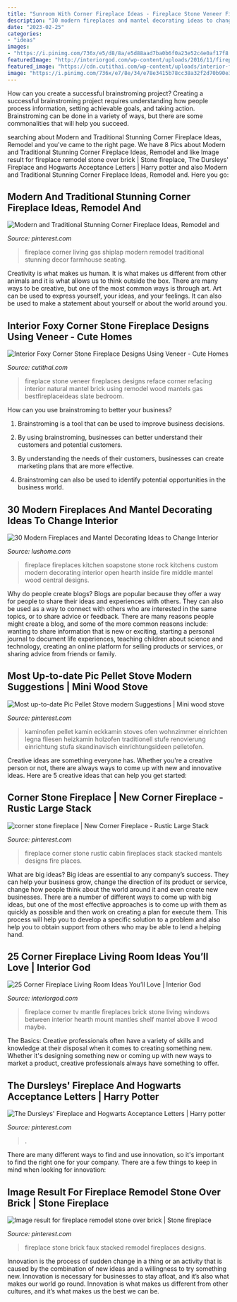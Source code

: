 ```yaml
---
title: "Sunroom With Corner Fireplace Ideas - Fireplace Stone Veneer Fireplaces Designs Reface Corner Refacing Interior Natural Mantel Brick Using Remodel Wood Mantels Gas Bestfireplaceideas Slate Bedroom"
description: "30 modern fireplaces and mantel decorating ideas to change interior"
date: "2023-02-25"
categories:
- "ideas"
images:
- "https://i.pinimg.com/736x/e5/d8/8a/e5d88aad7ba0b6f0a23e52c4e0af17f8.jpg"
featuredImage: "http://interiorgod.com/wp-content/uploads/2016/11/fireplace-between-two-windows.jpg"
featured_image: "https://cdn.cutithai.com/wp-content/uploads/interior-foxy-corner-stone-fireplace-designs-using-veneer_187277.jpg"
image: "https://i.pinimg.com/736x/e7/8e/34/e78e3415b78cc38a32f2d70b90e3c9b9--corner-stone-fireplace-corner-fireplaces.jpg"
---
```



How can you create a successful brainstroming project?
Creating a successful brainstroming project requires understanding how people process information, setting achievable goals, and taking action. Brainstroming can be done in a variety of ways, but there are some commonalities that will help you succeed.

	

		
searching about Modern and Traditional Stunning Corner Fireplace Ideas, Remodel and you've came to the right page. We have 8 Pics about Modern and Traditional Stunning Corner Fireplace Ideas, Remodel and like Image result for fireplace remodel stone over brick | Stone fireplace, The Dursleys&#039; Fireplace and Hogwarts Acceptance Letters | Harry potter and also Modern and Traditional Stunning Corner Fireplace Ideas, Remodel and. Here you go:
		
    
## Modern And Traditional Stunning Corner Fireplace Ideas, Remodel And

<img loading=lazy src="https://i.pinimg.com/736x/a2/73/20/a273200dd3da1427830232356df06464.jpg" onerror="this.onerror=null;this.src='https://tse2.mm.bing.net/th?id=OIP.UzsjwbjCwxI0VXHCa_UNlQHaLH&amp;pid=15.1';" alt="Modern and Traditional Stunning Corner Fireplace Ideas, Remodel and">

_Source: pinterest.com_

>fireplace corner living gas shiplap modern remodel traditional stunning decor farmhouse seating. 

	

Creativity is what makes us human. It is what makes us different from other animals and it is what allows us to think outside the box. There are many ways to be creative, but one of the most common ways is through art. Art can be used to express yourself, your ideas, and your feelings. It can also be used to make a statement about yourself or about the world around you.

    
## Interior Foxy Corner Stone Fireplace Designs Using Veneer - Cute Homes

<img loading=lazy src="https://cdn.cutithai.com/wp-content/uploads/interior-foxy-corner-stone-fireplace-designs-using-veneer_187277.jpg" onerror="this.onerror=null;this.src='https://tse1.mm.bing.net/th?id=OIP.vmA3OX7YxbseD_Dvp5X5_AHaJ4&amp;pid=15.1';" alt="Interior Foxy Corner Stone Fireplace Designs Using Veneer - Cute Homes">

_Source: cutithai.com_

>fireplace stone veneer fireplaces designs reface corner refacing interior natural mantel brick using remodel wood mantels gas bestfireplaceideas slate bedroom. 

	

How can you use brainstroming to better your business?
1. Brainstroming is a tool that can be used to improve business decisions.
2. By using brainstroming, businesses can better understand their customers and potential customers.

3. By understanding the needs of their customers, businesses can create marketing plans that are more effective.

4. Brainstroming can also be used to identify potential opportunities in the business world.

    
## 30 Modern Fireplaces And Mantel Decorating Ideas To Change Interior

<img loading=lazy src="https://www.lushome.com/wp-content/uploads/2014/03/fireplace-design-ideas-fireplaces-mantels-26.jpg" onerror="this.onerror=null;this.src='https://tse1.mm.bing.net/th?id=OIP.HRYZeTh12IngIcNBOGFm8gHaKI&amp;pid=15.1';" alt="30 Modern Fireplaces and Mantel Decorating Ideas to Change Interior">

_Source: lushome.com_

>fireplace fireplaces kitchen soapstone stone rock kitchens custom modern decorating interior open hearth inside fire middle mantel wood central designs. 

	

Why do people create blogs?
Blogs are popular because they offer a way for people to share their ideas and experiences with others. They can also be used as a way to connect with others who are interested in the same topics, or to share advice or feedback. There are many reasons people might create a blog, and some of the more common reasons include: wanting to share information that is new or exciting, starting a personal journal to document life experiences, teaching children about science and technology, creating an online platform for selling products or services, or sharing advice from friends or family.

    
## Most Up-to-date Pic Pellet Stove Modern Suggestions | Mini Wood Stove

<img loading=lazy src="https://i.pinimg.com/736x/7e/ca/93/7eca933ff2c193996c4524e4b533fac5.jpg" onerror="this.onerror=null;this.src='https://tse1.mm.bing.net/th?id=OIP.n4FxZHJHJWAbVcrKP5trEAHaKk&amp;pid=15.1';" alt="Most up-to-date Pic Pellet Stove modern Suggestions | Mini wood stove">

_Source: pinterest.com_

>kaminofen pellet kamin eckkamin stoves ofen wohnzimmer einrichten legna fliesen heizkamin holzofen traditionell stufe renovierung einrichtung stufa skandinavisch einrichtungsideen pelletofen. 

	

Creative ideas are something everyone has. Whether you're a creative person or not, there are always ways to come up with new and innovative ideas. Here are 5 creative ideas that can help you get started: 

    
## Corner Stone Fireplace | New Corner Fireplace - Rustic Large Stack

<img loading=lazy src="https://i.pinimg.com/736x/e7/8e/34/e78e3415b78cc38a32f2d70b90e3c9b9--corner-stone-fireplace-corner-fireplaces.jpg" onerror="this.onerror=null;this.src='https://tse3.mm.bing.net/th?id=OIP.lKE3FCYxBl_nzY-JsQfOawHaJ4&amp;pid=15.1';" alt="corner stone fireplace | New Corner Fireplace - Rustic Large Stack">

_Source: pinterest.com_

>fireplace corner stone rustic cabin fireplaces stack stacked mantels designs fire places. 

	

What are big ideas?
Big ideas are essential to any company’s success. They can help your business grow, change the direction of its product or service, change how people think about the world around it and even create new businesses. There are a number of different ways to come up with big ideas, but one of the most effective approaches is to come up with them as quickly as possible and then work on creating a plan for execute them. This process will help you to develop a specific solution to a problem and also help you to obtain support from others who may be able to lend a helping hand.

    
## 25 Corner Fireplace Living Room Ideas You’ll Love | Interior God

<img loading=lazy src="http://interiorgod.com/wp-content/uploads/2016/11/fireplace-between-two-windows.jpg" onerror="this.onerror=null;this.src='https://tse1.mm.bing.net/th?id=OIP.oDj7xlRK9G0A2CPmryPShQHaLH&amp;pid=15.1';" alt="25 Corner Fireplace Living Room Ideas You’ll Love | Interior God">

_Source: interiorgod.com_

>fireplace corner tv mantle fireplaces brick stone living windows between interior hearth mount mantles shelf mantel above ll wood maybe. 

	

The Basics:
Creative professionals often have a variety of skills and knowledge at their disposal when it comes to creating something new. Whether it's designing something new or coming up with new ways to market a product, creative professionals always have something to offer.

    
## The Dursleys&#039; Fireplace And Hogwarts Acceptance Letters | Harry Potter

<img loading=lazy src="https://i.pinimg.com/736x/a5/07/be/a507be733a7b21774eef592a4d576fd0.jpg" onerror="this.onerror=null;this.src='https://tse4.mm.bing.net/th?id=OIP.YcSuy5xbd_Yj5CD2CGG2SAHaJ3&amp;pid=15.1';" alt="The Dursleys&#039; Fireplace and Hogwarts Acceptance Letters | Harry potter">

_Source: pinterest.com_

>. 

	

There are many different ways to find and use innovation, so it's important to find the right one for your company. There are a few things to keep in mind when looking for innovation: 

    
## Image Result For Fireplace Remodel Stone Over Brick | Stone Fireplace

<img loading=lazy src="https://i.pinimg.com/736x/e5/d8/8a/e5d88aad7ba0b6f0a23e52c4e0af17f8.jpg" onerror="this.onerror=null;this.src='https://tse2.mm.bing.net/th?id=OIP.VyGBIk6WqsZR1iyshNM6-AHaJ3&amp;pid=15.1';" alt="Image result for fireplace remodel stone over brick | Stone fireplace">

_Source: pinterest.com_

>fireplace stone brick faux stacked remodel fireplaces designs. 

	

Innovation is the process of sudden change in a thing or an activity that is caused by the combination of new ideas and a willingness to try something new. Innovation is necessary for businesses to stay afloat, and it’s also what makes our world go round. Innovation is what makes us different from other cultures, and it’s what makes us the best we can be.

